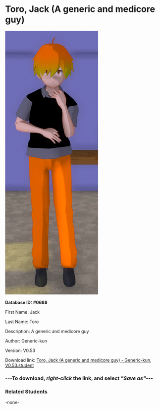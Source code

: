 # Toro, Jack (A generic and medicore guy)

<img src="../../Files/Images/Toro, Jack (A generic and medicore guy).png" title="Toro, Jack (A generic and medicore guy) - Generic-kun, V0.53">

**Database ID: #0688**

First Name: Jack

Last Name: Toro

Description: A generic and medicore guy

Author: Generic-kun

Version: V0.53

Download link: <a href="https://raw.githubusercontent.com/Arbiter1223/Daigaku-Gurashi-Custom-Students/master/Files/Student%20Files/Toro%2C%20Jack%20(A%20generic%20and%20medicore%20guy)%20-%20Generic-kun%2C%20V0.53.student">Toro, Jack (A generic and medicore guy) - Generic-kun, V0.53.student</a>

### ---**To download, _right-click_ the link, and select _"Save as"_**---

### Related Students

-none-
